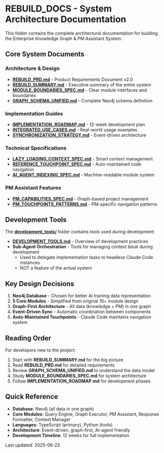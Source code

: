 # REBUILD_DOCS - System Architecture Documentation

This folder contains the complete architectural documentation for building the Enterprise Knowledge Graph & PM Assistant System.

## Core System Documents

### Architecture & Design
- **[REBUILD_PRD.md](./REBUILD_PRD.md)** - Product Requirements Document v2.0
- **[REBUILD_SUMMARY.md](./REBUILD_SUMMARY.md)** - Executive summary of the entire system
- **[MODULE_BOUNDARIES_SPEC.md](./MODULE_BOUNDARIES_SPEC.md)** - Clear module interfaces and boundaries
- **[GRAPH_SCHEMA_UNIFIED.md](./GRAPH_SCHEMA_UNIFIED.md)** - Complete Neo4j schema definition

### Implementation Guides
- **[IMPLEMENTATION_ROADMAP.md](./IMPLEMENTATION_ROADMAP.md)** - 12-week development plan
- **[INTEGRATED_USE_CASES.md](./INTEGRATED_USE_CASES.md)** - Real-world usage examples
- **[SYNCHRONIZATION_STRATEGY.md](./SYNCHRONIZATION_STRATEGY.md)** - Event-driven architecture

### Technical Specifications
- **[LAZY_LOADING_CONTEXT_SPEC.md](./LAZY_LOADING_CONTEXT_SPEC.md)** - Smart context management
- **[REFERENCE_TOUCHPOINT_SPEC.md](./REFERENCE_TOUCHPOINT_SPEC.md)** - Auto-maintained code navigation
- **[AI_AGENT_INDEXING_SPEC.md](./AI_AGENT_INDEXING_SPEC.md)** - Machine-readable module system

### PM Assistant Features
- **[PM_CAPABILITIES_SPEC.md](./PM_CAPABILITIES_SPEC.md)** - Graph-based project management
- **[PM_TOUCHPOINTS_PATTERNS.md](./PM_TOUCHPOINTS_PATTERNS.md)** - PM-specific navigation patterns

## Development Tools

The **[development_tools/](./development_tools/)** folder contains tools used during development:

- **[DEVELOPMENT_TOOLS.md](./DEVELOPMENT_TOOLS.md)** - Overview of development practices
- **Sub-Agent Orchestration** - Tools for managing context bloat during development
  - Used to delegate implementation tasks to headless Claude Code instances
  - NOT a feature of the actual system

## Key Design Decisions

1. **Neo4j Database** - Chosen for better AI training data representation
2. **5 Core Modules** - Simplified from original 10+ module design
3. **Graph-First Architecture** - All data (knowledge + PM) in one graph
4. **Event-Driven Sync** - Automatic coordination between components
5. **Auto-Maintained Touchpoints** - Claude Code maintains navigation system

## Reading Order

For developers new to the project:

1. Start with **REBUILD_SUMMARY.md** for the big picture
2. Read **REBUILD_PRD.md** for detailed requirements
3. Review **GRAPH_SCHEMA_UNIFIED.md** to understand the data model
4. Study **MODULE_BOUNDARIES_SPEC.md** for system architecture
5. Follow **IMPLEMENTATION_ROADMAP.md** for development phases

## Quick Reference

- **Database**: Neo4j (all data in one graph)
- **Core Modules**: Query Engine, Graph Executor, PM Assistant, Response Formatter, Context Manager
- **Languages**: TypeScript (primary), Python (tools)
- **Architecture**: Event-driven, graph-first, AI-agent friendly
- **Development Timeline**: 12 weeks for full implementation

Last updated: 2025-06-23